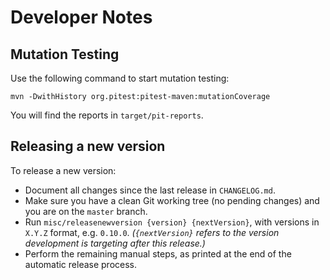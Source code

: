 # Developer Notes

## Mutation Testing

Use the following command to start mutation testing:

    mvn -DwithHistory org.pitest:pitest-maven:mutationCoverage
    
You will find the reports in `target/pit-reports`.

## Releasing a new version

To release a new version:

- Document all changes since the last release in `CHANGELOG.md`.
- Make sure you have a clean Git working tree (no pending changes) and you are on the `master` branch.
- Run `misc/releasenewversion {version} {nextVersion}`, with versions in `X.Y.Z` format, e.g. `0.10.0`. 
      _(`{nextVersion}` refers to the version development is targeting after this release.)_
- Perform the remaining manual steps, as printed at the end of the automatic release process.



